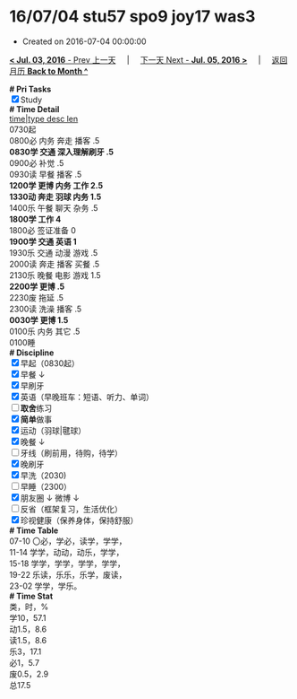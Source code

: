 # 16/07/04 stu57 spo9 joy17 was3

- Created on 2016-07-04 00:00:00

[**< Jul. 03, 2016** - Prev 上一天](_archived/lifelogs/2016/07/d03.md) &nbsp; &nbsp; | &nbsp; &nbsp; [下一天 Next - **Jul. 05, 2016 >**](_archived/lifelogs/2016/07/d05.md) &nbsp; &nbsp; |  &nbsp; &nbsp; [返回月历 **Back to Month ^**](_archived/lifelogs/2016/07/index.md)
<br/><div><b># Pri Tasks</b></div><div><input checked="true" type="checkbox"/>Study</div><div><b># Time Detail</b></div><div><u>time|type desc len</u></div><div>0730起</div><div>0800必 内务 奔走 播客 .5</div><div><b>0830学 交通 深入理解刷牙 .5</b></div><div>0900必 补觉 .5</div><div>0930读 早餐 播客 .5</div><div><b>1200学 更博 内务 工作 2.5</b></div><div><b>1330动 奔走 羽球 内务 1.5</b></div><div>1400乐 午餐 聊天 杂务 .5</div><div><b>1800学 工作 4</b></div><div>1800必 签证准备 0</div><div><b>1900学 交通 英语 1</b></div><div>1930乐 交通 动漫 游戏 .5</div><div>2000读 奔走 播客 买餐 .5</div><div>2130乐 晚餐 电影 游戏 1.5</div><div><b>2200学 更博 .5</b></div><div>2230废 拖延 .5</div><div>2300读 洗澡 播客 .5</div><div><b>0030学 更博 1.5</b></div><div>0100乐 内务 其它 .5</div><div>0100睡</div><div><b># Discipline</b></div><div><input checked="true" type="checkbox"/>早起（0830起）</div><div><input checked="true" type="checkbox"/>早餐 ↓</div><div><input checked="true" type="checkbox"/>早刷牙</div><div><input checked="true" type="checkbox"/>英语（早晚班车：短语、听力、单词）</div><div><input type="checkbox"/><b>取舍</b>练习</div><div><input checked="true" type="checkbox"/><b>简单</b>做事</div><div><input checked="true" type="checkbox"/>运动（羽球|毽球）</div><div><input checked="true" type="checkbox"/>晚餐 ↓</div><div><input type="checkbox"/>牙线（刷前用，待购，待学）</div><div><input checked="true" type="checkbox"/>晚刷牙</div><div><input checked="true" type="checkbox"/>早洗（2030)</div><div><input type="checkbox"/>早睡（2300）</div><div><input checked="true" type="checkbox"/>朋友圈 ↓ 微博 ↓</div><div><input type="checkbox"/>反省（框架复习，生活优化）</div><div><input checked="true" type="checkbox"/>珍视健康（保养身体，保持舒服）</div><div><b># Time Table</b></div><div>07-10 〇必，学必，读学，学学，</div><div>11-14 学学，动动，动乐，学学，</div><div>15-18 学学，学学，学学，学学，</div><div>19-22 乐读，乐乐，乐学，废读，</div><div>23-02 学学，学乐。</div><div><b># Time Stat</b></div><div>类，时，%</div><div>学10，57.1</div><div>动1.5，8.6</div><div>读1.5，8.6</div><div>乐3，17.1</div><div>必1，5.7</div><div>废0.5，2.9</div><div>总17.5</div>
